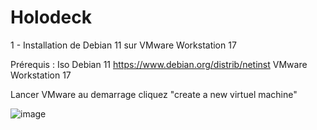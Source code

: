 # Holodeck

1 - Installation de Debian 11 sur VMware Workstation 17

Prérequis : Iso Debian 11 https://www.debian.org/distrib/netinst
            VMware Workstation 17

Lancer VMware au demarrage cliquez "create a new virtuel machine"

![image](https://github.com/user-attachments/assets/8e06bc4d-65a4-4798-bfe8-9edea37e17b2)

